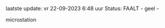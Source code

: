 laatste update: 
vr 22-09-2023  6:48   uur 
Status: FAALT - geel - 
<div class="service Y">microstation</div>
